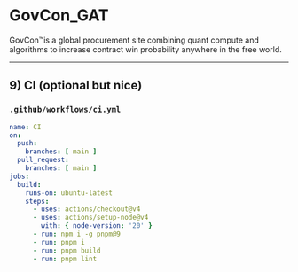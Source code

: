 # GovCon_GAT
 GovCon™️is a global procurement site combining quant compute and algorithms to increase contract win probability anywhere in the free world. 

---

## 9) CI (optional but nice)

### `.github/workflows/ci.yml`
```yaml
name: CI
on:
  push:
    branches: [ main ]
  pull_request:
    branches: [ main ]
jobs:
  build:
    runs-on: ubuntu-latest
    steps:
      - uses: actions/checkout@v4
      - uses: actions/setup-node@v4
        with: { node-version: '20' }
      - run: npm i -g pnpm@9
      - run: pnpm i
      - run: pnpm build
      - run: pnpm lint
